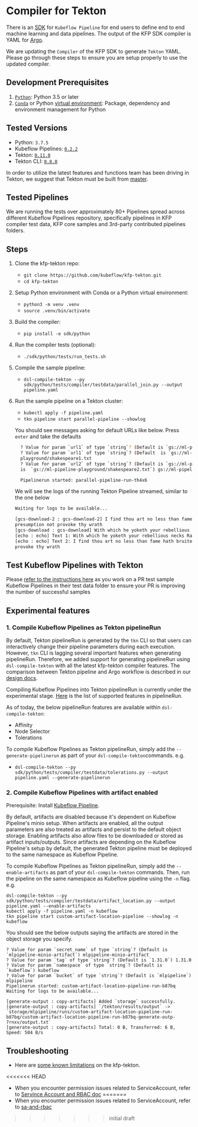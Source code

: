 # Compiler for Tekton

There is an [SDK](https://www.kubeflow.org/docs/pipelines/sdk/sdk-overview/) 
for `Kubeflow Pipeline` for end users to define end to end machine learning and data pipelines.
The output of the KFP SDK compiler is YAML for [Argo](https://github.com/argoproj/argo).

We are updating the `Compiler` of the KFP SDK to generate `Tekton` YAML. Please go through these steps to ensure you are setup properly to use the updated compiler.

## Development Prerequisites

1. [`Python`](https://www.python.org/downloads/): Python 3.5 or later  
2. [`Conda`](https://docs.conda.io/en/latest/) or Python 
   [virtual environment](https://packaging.python.org/guides/installing-using-pip-and-virtual-environments/): 
   Package, dependency and environment management for Python

## Tested Versions

 - Python: `3.7.5`
 - Kubeflow Pipelines: [`0.2.2`](https://github.com/kubeflow/pipelines/releases/tag/0.2.2)
 - Tekton: [`0.11.0`](https://github.com/tektoncd/pipeline/releases/tag/v0.11.0-rc1)
 - Tekton CLI: [`0.8.0`](https://github.com/tektoncd/cli/releases/tag/v0.8.0)

In order to utilize the latest features and functions team has been driving in Tekton, we suggest that Tekton must be built from [master](https://github.com/tektoncd/pipeline/blob/master/DEVELOPMENT.md#install-pipeline). 

## Tested Pipelines

We are running the tests over approximately 80+ Pipelines spread across different Kubeflow Pipelines repository, specifically pipelines in KFP compiler test data, KFP core samples and 3rd-party contributed pipelines folders. 

## Steps

1. Clone the kfp-tekton repo:
    - `git clone https://github.com/kubeflow/kfp-tekton.git`
    - `cd kfp-tekton`

2. Setup Python environment with Conda or a Python virtual environment:

    - `python3 -m venv .venv`
    - `source .venv/bin/activate`

3. Build the compiler:

    - `pip install -e sdk/python`

4. Run the compiler tests (optional):

    - `./sdk/python/tests/run_tests.sh`

5. Compile the sample pipeline:
 
    - `dsl-compile-tekton --py sdk/python/tests/compiler/testdata/parallel_join.py --output pipeline.yaml`
    
6. Run the sample pipeline on a Tekton cluster:

    - `kubectl apply -f pipeline.yaml`
    - `tkn pipeline start parallel-pipeline --showlog`

   You should see messages asking for default URLs like below. Press `enter` and take the defaults
    ```bash
      ? Value for param `url1` of type `string`? (Default is `gs://ml-pipeline-playgro 
      ? Value for param `url1` of type `string`? (Default  is `gs://ml-pipeline-playground/shakespeare1.txt`) gs://ml-pipeline-
      playground/shakespeare1.txt
      ? Value for param `url2` of type `string`? (Default is `gs://ml-pipeline-playgro? Value for param `url2` of type `string`? (Default 
      is  `gs://ml-pipeline-playground/shakespeare2.txt`) gs://ml-pipeline-playground/shakespeare2.txt
 
      Pipelinerun started: parallel-pipeline-run-th4x6

    ```
   
   We will see the logs of the running Tekton Pipeline streamed, similar to the one below
      
      ```bash
      Waiting for logs to be available...

      [gcs-download-2 : gcs-download-2] I find thou art no less than fame hath bruited And more than may be gatherd by thy shape Let my    
      presumption not provoke thy wrath
      [gcs-download : gcs-download] With which he yoketh your rebellious necks Razeth your cities and subverts your towns And in a moment         makes them desolate
      [echo : echo] Text 1: With which he yoketh your rebellious necks Razeth your cities and subverts your towns And in a moment makes           them desolate
      [echo : echo] Text 2: I find thou art no less than fame hath bruited And more than may be gatherd by thy shape Let my presumption not 
      provoke thy wrath
      ```
## Test Kubeflow Pipelines with Tekton

Please [refer to the instructions here](./python/tests/README.md) as you work on a PR test sample Kubeflow Pipelines in their test data folder to ensure your PR is improving the number of successful samples

## Experimental features

### 1. Compile Kubeflow Pipelines as Tekton pipelineRun

By default, Tekton pipelineRun is generated by the `tkn` CLI so that users can interactively change their pipeline parameters during each execution. However, `tkn` CLI is lagging several important features when generating pipelineRun. Therefore, we added support for generating pipelineRun using `dsl-compile-tekton` with all the latest kfp-tekton compiler features. The comparison between Tekton pipeline and Argo workflow is described in our [design docs](https://docs.google.com/document/d/1oXOdiItI4GbEe_qzyBmMAqfLBjfYX1nM94WHY3EPa94/edit#heading=h.f38y0bqkxo87).

Compiling Kubeflow Pipelines into Tekton pipelineRun is currently under the experimental stage. [Here](https://github.com/tektoncd/pipeline/blob/master/docs/pipelineruns.md) is the list of supported features in pipelineRun.

As of today, the below pipelineRun features are available within `dsl-compile-tekton`:
- Affinity
- Node Selector
- Tolerations

To compile Kubeflow Pipelines as Tekton pipelineRun, simply add the `--generate-pipelinerun` as part of your `dsl-compile-tekton`commands. e.g.
- `dsl-compile-tekton --py sdk/python/tests/compiler/testdata/tolerations.py --output pipeline.yaml --generate-pipelinerun`

### 2. Compile Kubeflow Pipelines with artifact enabled

Prerequisite: Install [Kubeflow Pipeline](https://www.kubeflow.org/docs/pipelines/installation/).

By default, artifacts are disabled because it's dependent on Kubeflow Pipeline's minio setup. When artifacts are enabled, all the output parameters are also treated as artifacts and persist to the default object storage. Enabling artifacts also allow files to be downloaded or stored as artifact inputs/outputs. Since artifacts are depending on the Kubeflow Pipeline's setup by default, the generated Tekton pipeline must be deployed to the same namespace as Kubeflow Pipeline.

To compile Kubeflow Pipelines as Tekton pipelineRun, simply add the `--enable-artifacts` as part of your `dsl-compile-tekton` commands. Then, run the pipeline on the same namespace as Kubeflow pipeline using the `-n` flag. e.g.
```shell
dsl-compile-tekton --py sdk/python/tests/compiler/testdata/artifact_location.py --output pipeline.yaml --enable-artifacts
kubectl apply -f pipeline.yaml -n kubeflow
tkn pipeline start custom-artifact-location-pipeline --showlog -n kubeflow
```

You should see the below outputs saying the artifacts are stored in the object storage you specify.
```
? Value for param `secret_name` of type `string`? (Default is `mlpipeline-minio-artifact`) mlpipeline-minio-artifact
? Value for param `tag` of type `string`? (Default is `1.31.0`) 1.31.0
? Value for param `namespace` of type `string`? (Default is `kubeflow`) kubeflow
? Value for param `bucket` of type `string`? (Default is `mlpipeline`) mlpipeline
Pipelinerun started: custom-artifact-location-pipeline-run-b87bq
Waiting for logs to be available...

[generate-output : copy-artifacts] Added `storage` successfully.
[generate-output : copy-artifacts] `/tekton/results/output` -> `storage/mlpipeline/runs/custom-artifact-location-pipeline-run-b87bq/custom-artifact-location-pipeline-run-b87bq-generate-outp-7rnxv/output.txt`
[generate-output : copy-artifacts] Total: 0 B, Transferred: 6 B, Speed: 504 B/s
```

## Troubleshooting

- Here are [some known limitations](kfp-tekton-limitation.md) on the kfp-tekton.

<<<<<<< HEAD
- When you encounter permission issues related to ServiceAccount, refer to [Servince Account and RBAC doc](sa-and-rbac.md)
=======
- When you encounter permission issues related to ServiceAccount, refer to [sa-and-rbac](sa-and-rbac.md)

>>>>>>> initial draft
